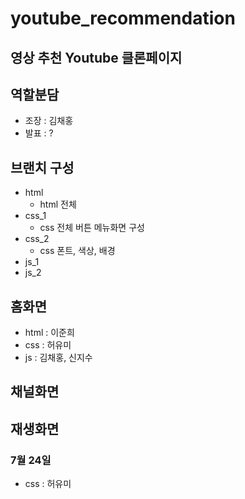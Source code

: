 # youtube_recommendation
영상 추천 Youtube 클론페이지  
---
## 역할분담
* 조장 : 김채홍
* 발표 : ?

## 브랜치 구성
  - html
      - html 전체
  - css_1
    - css 전체 버튼 메뉴화면 구성
  - css_2
    - css 폰트, 색상, 배경
  - js_1
  - js_2
    
## 홈화면
  - html : 이준희
  - css : 허유미
  - js : 김채홍, 신지수

## 채널화면

## 재생화면

### 7월 24일
* css : 허유미
